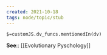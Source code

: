 ```yaml
---
created: 2021-10-18
tags: node/topic/stub
---
```

`$=customJS.dv_funcs.mentionedIn(dv)`


**See**:: [[Evolutionary Pyschology]]